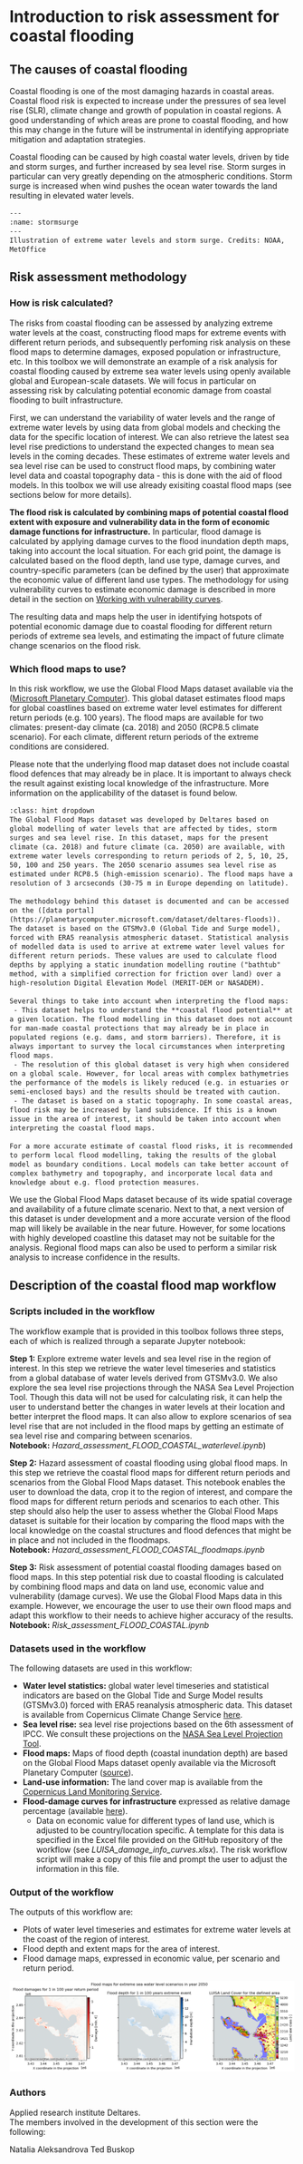 # Introduction to risk assessment for coastal flooding

## The causes of coastal flooding

Coastal flooding is one of the most damaging hazards in coastal areas. Coastal flood risk is expected to increase under the pressures of sea level rise (SLR), climate change and growth of population in coastal regions. A good understanding of which areas are prone to coastal flooding, and how this may change in the future will be instrumental in identifying appropriate mitigation and adaptation strategies.

Coastal flooding can be caused by high coastal water levels, driven by tide and storm surges, and further increased by sea level rise. Storm surges in particular can very greatly depending on the atmospheric conditions. Storm surge is increased when wind pushes the ocean water towards the land resulting in elevated water levels.

```{figure} ../images/Coastal_flood_illustration_storm_surge_NOAA_MetOffice.jpg
---
:name: stormsurge
---
Illustration of extreme water levels and storm surge. Credits: NOAA, MetOffice
```

## Risk assessment methodology

### How is risk calculated?
The risks from coastal flooding can be assessed by analyzing extreme water levels at the coast, constructing flood maps for extreme events with different return periods, and subsequently perfoming risk analysis on these flood maps to determine damages, exposed population or infrastructure, etc. In this toolbox we will demonstrate an example of a risk analysis for coastal flooding caused by extreme sea water levels using openly available global and European-scale datasets. We will focus in particular on assessing risk by calculating potential economic damage from coastal flooding to built infrastructure.

First, we can understand the variability of water levels and the range of extreme water levels by using data from global models and checking the data for the specific location of interest. We can also retrieve the latest sea level rise predictions to understand the expected changes to mean sea levels in the coming decades. These estimates of extreme water levels and sea level rise can be used to construct flood maps, by combining water level data and coastal topography data - this is done with the aid of flood models. In this toolbox we will use already exisiting coastal flood maps (see sections below for more details).

**The flood risk is calculated by combining maps of potential coastal flood extent with exposure and vulnerability data in the form of economic damage functions for infrastructure.** In particular, flood damage is calculated by applying damage curves to the flood inundation depth maps, taking into account the local situation. For each grid point, the damage is calculated based on the flood depth, land use type, damage curves, and country-specific parameters (can be defined by the user) that approximate the economic value of different land use types. The methodology for using vulnerability curves to estimate economic damage is described in more detail in the section on [Working with vulnerability curves](https://handbook.climaax.eu/notebooks/workflows/vulnerability-curves-adjustment.html).

The resulting data and maps help the user in identifying hotspots of potential economic damage due to coastal flooding for different return periods of extreme sea levels, and estimating the impact of future climate change scenarios on the flood risk.

### Which flood maps to use?
In this risk workflow, we use the Global Flood Maps dataset available via the ([Microsoft Planetary Computer](https://planetarycomputer.microsoft.com/dataset/deltares-floods)). This global dataset estimates flood maps for global coastlines based on extreme water level estimates for different return periods (e.g. 100 years). The flood maps are available for two climates: present-day climate (ca. 2018) and 2050 (RCP8.5 climate scenario). For each climate, different return periods of the extreme conditions are considered.

Please note that the underlying flood map dataset does not include coastal flood defences that may already be in place. It is important to always check the result against existing local knowledge of the infrastructure. More information on the applicability of the dataset is found below.

```{admonition} Global Flood Maps dataset and its applicability for local risk assessment
:class: hint dropdown
The Global Flood Maps dataset was developed by Deltares based on global modelling of water levels that are affected by tides, storm surges and sea level rise. In this dataset, maps for the present climate (ca. 2018) and future climate (ca. 2050) are available, with extreme water levels corresponding to return periods of 2, 5, 10, 25, 50, 100 and 250 years. The 2050 scenario assumes sea level rise as estimated under RCP8.5 (high-emission scenario). The flood maps have a resolution of 3 arcseconds (30-75 m in Europe depending on latitude).

The methodology behind this dataset is documented and can be accessed on the ([data portal](https://planetarycomputer.microsoft.com/dataset/deltares-floods)). The dataset is based on the GTSMv3.0 (Global Tide and Surge model), forced with ERA5 reanalysis atmospheric dataset. Statistical analysis of modelled data is used to arrive at extreme water level values for different return periods. These values are used to calculate flood depths by applying a static inundation modelling routine ("bathtub" method, with a simplified correction for friction over land) over a high-resolution Digital Elevation Model (MERIT-DEM or NASADEM). 

Several things to take into account when interpreting the flood maps:
 - This dataset helps to understand the **coastal flood potential** at a given location. The flood modelling in this dataset does not account for man-made coastal protections that may already be in place in populated regions (e.g. dams, and storm barriers). Therefore, it is always important to survey the local circumstances when interpreting flood maps.
 - The resolution of this global dataset is very high when considered on a global scale. However, for local areas with complex bathymetries the performance of the models is likely reduced (e.g. in estuaries or semi-enclosed bays) and the results should be treated with caution.
 - The dataset is based on a static topography. In some coastal areas, flood risk may be increased by land subsidence. If this is a known issue in the area of interest, it should be taken into account when interpreting the coastal flood maps.

For a more accurate estimate of coastal flood risks, it is recommended to perform local flood modelling, taking the results of the global model as boundary conditions. Local models can take better account of complex bathymetry and topography, and incorporate local data and knowledge about e.g. flood protection measures.
```

We use the Global Flood Maps dataset because of its wide spatial coverage and availability of a future climate scenario. Next to that, a next version of this dataset is under development and a more accurate version of the flood map will likely be available in the near future. However, for some locations with highly developed coastline this dataset may not be suitable for the analysis. Regional flood maps can also be used to perform a similar risk analysis to increase confidence in the results. 

## Description of the coastal flood map workflow 

### Scripts included in the workflow
The workflow example that is provided in this toolbox follows three steps, each of which is realized through a separate Jupyter notebook:

**Step 1:** Explore extreme water levels and sea level rise in the region of interest. 
In this step we retrieve the water level timeseries and statistics from a global database of water levels derived from GTSMv3.0. We also explore the sea level rise projections through the NASA Sea Level Projection Tool. Though this data will not be used for calculating risk, it can help the user to understand better the changes in water levels at their location and better interpret the flood maps. It can also allow to explore scenarios of sea level rise that are not included in the flood maps by getting an estimate of sea level rise and comparing between scenarios.    
**Notebook:** *Hazard_assessment_FLOOD_COASTAL_waterlevel.ipynb*)  

**Step 2:** Hazard assessment of coastal flooding using global flood maps.
In this step we retrieve the coastal flood maps for different return periods and scenarios from the Global Flood Maps dataset. This notebook enables the user to download the data, crop it to the region of interest, and compare the flood maps for different return periods and scenarios to each other. This step should also help the user to assess whether the Global Flood Maps dataset is suitable for their location by comparing the flood maps with the local knowledge on the coastal structures and flood defences that might be in place and not included in the floodmaps.    
**Notebook:** *Hazard_assessment_FLOOD_COASTAL_floodmaps.ipynb*

**Step 3:** Risk assessment of potential coastal flooding damages based on flood maps.
In this step potential risk due to coastal flooding is calculated by combining flood maps and data on land use, economic value and vulnerability (damage curves). We use the Global Flood Maps data in this example. However, we encourage the user to use their own flood maps and adapt this workflow to their needs to achieve higher accuracy of the results.    
**Notebook:** *Risk_assessment_FLOOD_COASTAL.ipynb*
  
### Datasets used in the workflow

The following datasets are used in this workflow:
- **Water level statistics:** global water level timeseries and statistical indicators are based on the Global Tide and Surge Model results (GTSMv3.0) forced with ERA5 reanalysis atmospheric data. This dataset is available from Copernicus Climate Change Service [here](https://cds.climate.copernicus.eu/cdsapp#!/dataset/sis-water-level-change-timeseries-cmip6).  
- **Sea level rise:** sea level rise projections based on the 6th assessment of IPCC. We consult these projections on the [NASA Sea Level Projection Tool](https://sealevel.nasa.gov/data_tools/17). 
- **Flood maps:** Maps of flood depth (coastal inundation depth) are based on the Global Flood Maps dataset openly available via the Microsoft Planetary Computer ([source](https://planetarycomputer.microsoft.com/dataset/deltares-floods)). 
- **Land-use information:** The land cover map is available from the [Copernicus Land Monitoring Service](https://land.copernicus.eu/pan-european/corine-land-cover).
- **Flood-damage curves for infrastructure** expressed as relative damage percentage (available [here](https://publications.jrc.ec.europa.eu/repository/handle/JRC105688)).
   - Data on economic value for different types of land use, which is adjusted to be country/location specific. A template for this data is specified in the Excel file provided on the GitHub repository of the workflow (see *LUISA_damage_info_curves.xlsx*). The risk workflow script will make a copy of this file and prompt the user to adjust the information in this file.

### Output of the workflow

The outputs of this workflow are:
 - Plots of water level timeseries and estimates for extreme water levels at the coast of the region of interest.
 - Flood depth and extent maps for the area of interest.
 - Flood damage maps, expressed in economic value, per scenario and return period.

 ![stormsurge](../images/coastal-risk-workflow-output.png)

### Authors
Applied research institute Deltares.  
The members involved in the development of this section were the following:

Natalia Aleksandrova
Ted Buskop



